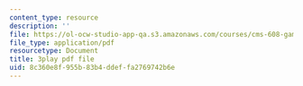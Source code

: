 ```yaml
---
content_type: resource
description: ''
file: https://ol-ocw-studio-app-qa.s3.amazonaws.com/courses/cms-608-game-design-spring-2014/8c360e8f955b83b4ddeffa2769742b6e_1506656.pdf
file_type: application/pdf
resourcetype: Document
title: 3play pdf file
uid: 8c360e8f-955b-83b4-ddef-fa2769742b6e
---
```

